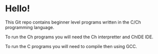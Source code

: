 # Hello!
This Git repo contains beginner level programs written in the C/Ch programming language. 

To run the Ch programs you will need the Ch interpretter and ChIDE IDE.

To run the C programs you will need to compile then using GCC.
